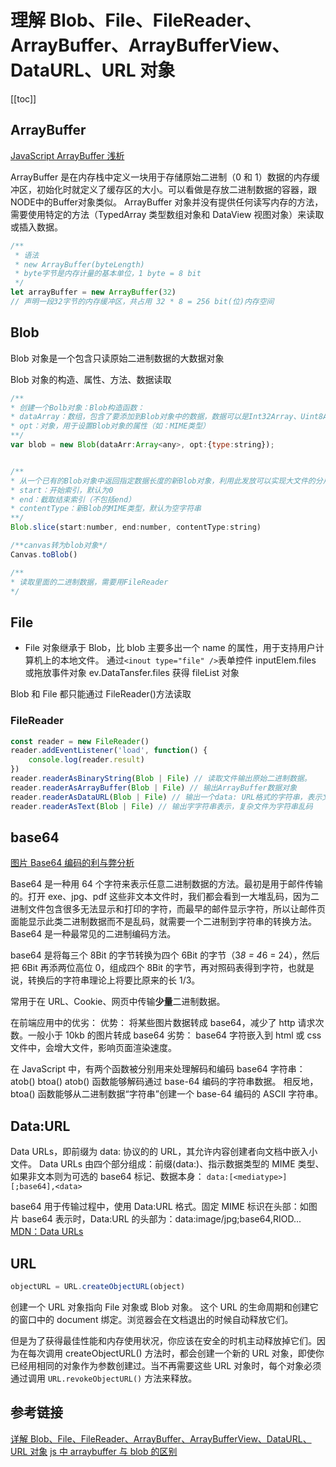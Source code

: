# 理解 Blob、File、FileReader、ArrayBuffer、ArrayBufferView、DataURL、URL 对象

[[toc]]

## ArrayBuffer

[JavaScript ArrayBuffer 浅析](https://www.cnblogs.com/gradolabs/p/4762134.html)

ArrayBuffer 是在内存栈中定义一块用于存储原始二进制（0 和 1）数据的内存缓冲区，初始化时就定义了缓存区的大小。可以看做是存放二进制数据的容器，跟NODE中的Buffer对象类似。
ArrayBuffer 对象并没有提供任何读写内存的方法，需要使用特定的方法（TypedArray 类型数组对象和 DataView 视图对象）来读取或插入数据。

```js
/**
 * 语法
 * new ArrayBuffer(byteLength)
 * byte字节是内存计量的基本单位，1 byte = 8 bit
 */
let arrayBuffer = new ArrayBuffer(32)
// 声明一段32字节的内存缓冲区，共占用 32 * 8 = 256 bit(位)内存空间
```

## Blob

Blob 对象是一个包含只读原始二进制数据的大数据对象

Blob 对象的构造、属性、方法、数据读取

```js
/**
* 创建一个Bolb对象：Blob构造函数：
* dataArray：数组，包含了要添加到Blob对象中的数据，数据可以是Int32Array、Uint8Array、Float32Array等，或者连续内存缓冲区ArrayBuffer，ArrayBufferView， Blob，或者 DOMString对象。
* opt：对象，用于设置Blob对象的属性（如：MIME类型）
**/
var blob = new Blob(dataArr:Array<any>, opt:{type:string});


/**
* 从一个已有的Blob对象中返回指定数据长度的新Blob对象，利用此发放可以实现大文件的分片上传
* start：开始索引，默认为0
* end：截取结束索引（不包括end）
* contentType：新Blob的MIME类型，默认为空字符串
**/
Blob.slice(start:number, end:number, contentType:string)

/**canvas转为blob对象*/
Canvas.toBlob()

/**
* 读取里面的二进制数据，需要用FileReader
*/
```

## File

-   File 对象继承于 Blob，比 blob 主要多出一个 name 的属性，用于支持用户计算机上的本地文件。
    通过`<inout type="file" />`表单控件 inputElem.files 或拖放事件对象 ev.DataTansfer.files 获得 fileList 对象

Blob 和 File 都只能通过 FileReader()方法读取

### FileReader

```js
const reader = new FileReader()
reader.addEventListener('load', function() {
    console.log(reader.result)
})
reader.readerAsBinaryString(Blob | File) // 读取文件输出原始二进制数据。
reader.readerAsArrayBuffer(Blob | File) // 输出ArrayBuffer数据对象
reader.readerAsDataURL(Blob | File) // 输出一个data: URL格式的字符串，表示文件内容
reader.readerAsText(Blob | File) // 输出字字符串表示，复杂文件为字符串乱码
```

## base64
[图片 Base64 编码的利与弊分析](https://www.imooc.com/article/27804)

Base64 是一种用 64 个字符来表示任意二进制数据的方法。最初是用于邮件传输的。打开 exe、jpg、pdf 这些非文本文件时，我们都会看到一大堆乱码，因为二进制文件包含很多无法显示和打印的字符，而最早的邮件显示字符，所以让邮件页面能显示此类二进制数据而不是乱码，就需要一个二进制到字符串的转换方法。Base64 是一种最常见的二进制编码方法。

base64 是将每三个 8Bit 的字节转换为四个 6Bit 的字节（3*8 = 4*6 = 24），然后把 6Bit 再添两位高位 0，组成四个 8Bit 的字节，再对照码表得到字符，也就是说，转换后的字符串理论上将要比原来的长 1/3。

常用于在 URL、Cookie、网页中传输**少量**二进制数据。

在前端应用中的优劣：
优势： 将某些图片数据转成 base64，减少了 http 请求次数。一般小于 10kb 的图片转成 base64
劣势： base64 字符嵌入到 html 或 css 文件中，会增大文件，影响页面渲染速度。

在 JavaScript 中，有两个函数被分别用来处理解码和编码 base64 字符串：atob() btoa()
atob() 函数能够解码通过 base-64 编码的字符串数据。
相反地，btoa() 函数能够从二进制数据“字符串”创建一个 base-64 编码的 ASCII 字符串。

## Data:URL
Data URLs，即前缀为 data: 协议的的 URL，其允许内容创建者向文档中嵌入小文件。
Data URLs 由四个部分组成：前缀(data:)、指示数据类型的 MIME 类型、如果非文本则为可选的 base64 标记、数据本身：
`data:[<mediatype>][;base64],<data>`

base64 用于传输过程中，使用 Data:URL 格式。固定 MIME 标识在头部：如图片 base64 表示时，Data:URL 的头部为：data:image/jpg;base64,RIOD...
[MDN：Data URLs](https://developer.mozilla.org/zh-CN/docs/Web/HTTP/data_URIs)

## URL

```js
objectURL = URL.createObjectURL(object)
```

创建一个 URL 对象指向 File 对象或 Blob 对象。
这个 URL 的生命周期和创建它的窗口中的 document 绑定。浏览器会在文档退出的时候自动释放它们。

但是为了获得最佳性能和内存使用状况，你应该在安全的时机主动释放掉它们。因为在每次调用 createObjectURL() 方法时，都会创建一个新的 URL 对象，即使你已经用相同的对象作为参数创建过。当不再需要这些 URL 对象时，每个对象必须通过调用 `URL.revokeObjectURL()` 方法来释放。

## 参考链接
[详解 Blob、File、FileReader、ArrayBuffer、ArrayBufferView、DataURL、URL 对象](https://blog.csdn.net/a460550542/article/details/86646696)
[js 中 arraybuffer 与 blob 的区别](http://www.zhuyuntao.cn/js%e4%b8%adarraybuffer%e4%b8%8eblob%e7%9a%84%e5%8c%ba%e5%88%ab/)